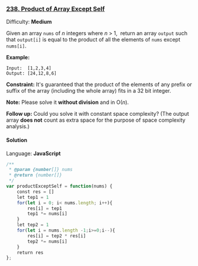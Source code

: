 ### [238\. Product of Array Except Self](https://leetcode.com/problems/product-of-array-except-self/)

Difficulty: **Medium**


Given an array `nums` of _n_ integers where _n_ > 1,  return an array `output` such that `output[i]` is equal to the product of all the elements of `nums` except `nums[i]`.

**Example:**

```
Input:  [1,2,3,4]
Output: [24,12,8,6]
```

**Constraint:** It's guaranteed that the product of the elements of any prefix or suffix of the array (including the whole array) fits in a 32 bit integer.

**Note:** Please solve it **without division** and in O(_n_).

**Follow up:**
Could you solve it with constant space complexity? (The output array **does not** count as extra space for the purpose of space complexity analysis.)


#### Solution

Language: **JavaScript**

```javascript
/**
 * @param {number[]} nums
 * @return {number[]}
 */
var productExceptSelf = function(nums) {
    const res = []
    let tep1 = 1
    for(let i = 0; i< nums.length; i++){
        res[i] = tep1
        tep1 *= nums[i]
    }
    let tep2 = 1
    for(let i = nums.length -1;i>=0;i--){
        res[i] = tep2 * res[i]
        tep2 *= nums[i]
    }
    return res
};
```
